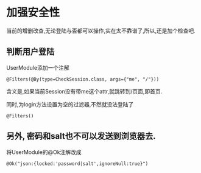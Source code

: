 # 加强安全性

当前的增删改查,无论登陆与否都可以操作,实在太不靠谱了,所以,还是加个检查吧.

## 判断用户登陆

UserModule添加一个注解

```
@Filters(@By(type=CheckSession.class, args={"me", "/"}))
```

含义是,如果当前Session没有带me这个attr,就跳转到/页面,即首页.

同时,为login方法设置为空的过滤器,不然就没法登陆了


```
@Filters()
```


## 另外, 密码和salt也不可以发送到浏览器去.

将UserModule的@Ok注解改成

```
@Ok("json:{locked:'password|salt',ignoreNull:true}")
```